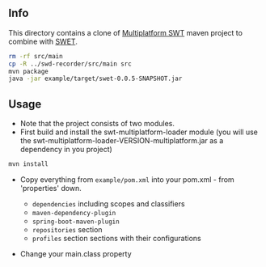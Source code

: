 Info
----
This directory contains  a clone of
[Multiplatform SWT](https://github.com/jendap/multiplatform-swt) maven project
to combine with [SWET](https://github.com/sergueik/selenium_java/tree/master/swd_recorder).

``` bash
rm -rf src/main
cp -R ../swd-recorder/src/main src
mvn package
java -jar example/target/swet-0.0.5-SNAPSHOT.jar
```

Usage
-----

* Note that the project consists of two modules.
* First build and install the swt-multiplatform-loader module (you will use
  the swt-multiplatform-loader-VERSION-multiplatform.jar as a dependency in you project)
``` bash
mvn install
```
* Copy everything from `example/pom.xml` into your pom.xml - from 'properties' down.
  - `dependencies` including scopes and classifiers
  - `maven-dependency-plugin`
  - `spring-boot-maven-plugin`
  - `repositories` section
  - `profiles` section
sections with their configurations

* Change your main.class property